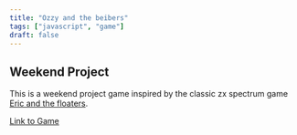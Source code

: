 ```yaml
---
title: "Ozzy and the beibers"
tags: ["javascript", "game"]
draft: false
---
```


## Weekend Project

This is a weekend project game inspired by the classic zx spectrum game [Eric and the floaters](https://www.mobygames.com/game/eric-and-the-floaters).

[Link to Game](/misc/ozzyandbeibers/index.html)